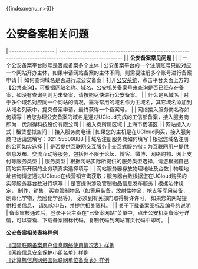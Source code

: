 {{indexmenu_n>6}}

# 公安备案相关问题

| ------------------- | -------------------------------------------------------------------------------------------------------- |
| **公安备案常见问题**        |                                                                                                          |
| 一个公安备案平台账号是否能备案多个主体 | 公安备案平台的一个注册账号只能对应一个网站开办主体，如果申请网站备案的主体不同，则需要注册多个账号进行备案申请                                                  |
| 如何查询域名是否进行过公安备案     | 打开[公安系统](http://www.beian.gov.cn)，点击平台页面上方的【公共查询】，可根据网站名称、域名、公安机关备案号来查询是否已经存在备案，如没有查询到则为未备案，请按照尽快进行公安备案。 |
| 什么是从域名              | 对于多个域名对应同一个网站的情况，需将常用的域名作为主域名，其它域名添加到从域名列表中，提交备案申请，最终获得一个备案号。                                            |
| 网络接入服务商名称如何填写       | 若您办理公安备案的域名是通过UCloud完成的工信部备案，接入服务商即为：优刻得科技股份有限公司                                                         |
| 接入商所属区域             | 上海市杨浦区                                                                                                   |
| 网站接入方式              | 租赁虚拟空间                                                                                                   |
| 接入服务商电话             | 如果您的主机是在UCloud购买，接入服务商电话请您填写：021-55509888                                                                |
| 域名注册服务商如何填写         | 根据您域名注册的公司如实选择                                                                                           |
| 是否提供互联网交互服务         | 交互式服务指：为互联网用户提供信息发布、交流互动等服务，包括但不限于论坛、博客、微博、网络购物、网上支付等服务类型                                                |
| 服务类型                | 根据网站实际所提供的服务类型选择，请您根据自己网站实际开展的业务项真实选择填写                                                                  |
| 网站服务器存放物理地址及台数      | 物理地址咨询请您通过UCloud在线营销咨询获取；服务器台数根据您在UCloud购买的实际服务器台数进行填写                                                   |
| 是否提供涉及管制物品信息发布服务    | 根据法律规定， 制作，销售，买卖管制物品（如警用装备，放射性物品，枪支等军用装备，剧毒化学物，危险化学品等）， 必须到有关部门取得特许许可， 如果您的网站提供相关信息， 请如实申告，并提供相关资料。      |
| 关于下载备案图标及编号的说明      | 备案审核通过后，登录平台主页在“已备案网站”菜单中，点击公安机关备案号详情，可以查看、下载备案图标代码，复制代码到网站首页代码中即可。                                      |

**公安备案相关表格样例**

[《国际联网备案用户信息网络使用情况表》样例](http://static.ucloud.cn/2c5cabda56de31b60ef0de10308c1ae2.pdf)  
[《网络信息安全保护小组名单》样例](http://static.ucloud.cn/791539807ba60927efffa2382c5da596.pdf)  
[《计算机信息网络国际联网单位备案表》样例](http://static.ucloud.cn/8f63c7d865caae372d081bff536c0dbe.pdf)

